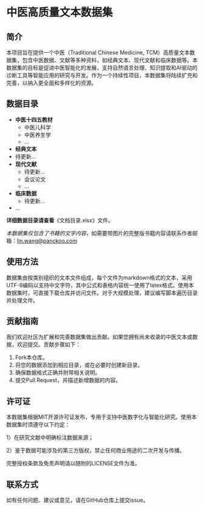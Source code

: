 # 中医高质量文本数据集

## 简介

本项目旨在提供一个中医（Traditional Chinese Medicine, TCM）高质量文本数据集，包含中医数据、文献等多种资料，如经典文本、现代文献和临床数据等。本数据集的目标是促进中医智能化的发展，支持自然语言处理、知识提取和AI驱动的诊断工具等智能应用的研究与开发。作为一个持续性项目，本数据集将陆续扩充和完善，以纳入更全面和多样化的资源。

## 数据目录

- **中医十四五教材**
  - 中医儿科学 
  - 中医养生学
  - ...
- **经典文本**
- 待更新...
- **现代文献**
  - 待更新...
  - 会议论文
  - ...
- **临床数据**
  - 待更新...
- ...

**详细数据目录请查看**《文档目录.xlsx》文件。

*本数据集仅包含了书籍的文字内容*，如需要带图片的完整版书籍内容请联系作者邮箱：lin.wang@panckoo.com

## 使用方法

数据集由按类别组织的文本文件组成，每个文件为markdown格式的文本，采用UTF-8编码以支持中文字符，其中公式和表格内容统一使用了latex格式。使用本数据集时，可直接下载仓库并访问文件。对于大规模处理，建议编写脚本遍历目录并处理文件。

## 贡献指南

我们欢迎社区为扩展和完善数据集做出贡献。如果您拥有尚未收录的中医文本或数据，欢迎提交。贡献步骤如下：

1. Fork本仓库。
2. 将您的数据添加到相应目录，或在必要时创建新目录。
3. 确保数据格式正确并附带相关说明。
4. 提交Pull Request，并描述新增数据的内容。

## 许可证

本数据集根据MIT开源许可证发布，专用于支持中医数字化与智能化研究。使用本数据集时须遵守以下约定：

1）在研究文献中明确标注数据来源；

2）鉴于数据可能涉及的第三方版权，禁止任何商业用途的二次开发与传播。

完整授权条款及免责声明请以随附的LICENSE文件为准。

## 联系方式

如有任何问题、建议或意见，请在GitHub仓库上提交issue。
